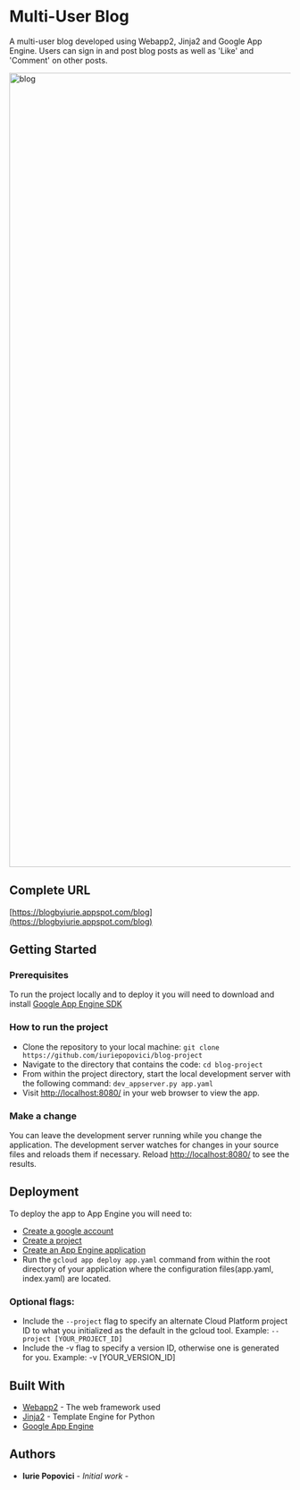 # Multi-User Blog

A multi-user blog developed using Webapp2, Jinja2 and Google App Engine. Users can sign in and post blog posts as
well as 'Like' and 'Comment' on other posts.

<img width="1420" alt="blog" src="https://cloud.githubusercontent.com/assets/19762832/26764989/9f8458a6-4937-11e7-8ec4-a67268f9ede3.png">

## Complete URL

[https://blogbyiurie.appspot.com/blog](https://blogbyiurie.appspot.com/blog)

## Getting Started
### Prerequisites
To run the project locally and to deploy it you will need to download and
install [Google App Engine SDK](https://cloud.google.com/appengine/docs/standard/python/download)

### How to run the project
* Clone the repository to your local machine:
`git clone https://github.com/iuriepopovici/blog-project`
* Navigate to the directory that contains the code:
`cd blog-project`
* From within the project directory, start the local development server with the following command:
`dev_appserver.py app.yaml`
* Visit [http://localhost:8080/](http://localhost:8080/) in your web browser to view the app.

### Make a change
You can leave the development server running while you change the application. The development server watches for changes
in your source files and reloads them if necessary. Reload [http://localhost:8080/](http://localhost:8080/) to see the results.

## Deployment

To deploy the app to App Engine you will need to:
* [Create a google account](https://accounts.google.com/SignUp?hl=en)
* [Create a project](https://cloud.google.com/appengine/docs/standard/python/console/#create)
* [Create an App Engine application](https://cloud.google.com/appengine/docs/standard/python/console/#create)
* Run the `gcloud app deploy app.yaml` command from within the root directory of your application where the configuration files(app.yaml, index.yaml) are located.

### Optional flags:
* Include the `--project` flag to specify an alternate Cloud Platform project ID to what you initialized as the default in the gcloud tool. Example: `--project [YOUR_PROJECT_ID]`
* Include the -v flag to specify a version ID, otherwise one is generated for you. Example: -v [YOUR_VERSION_ID]

## Built With

* [Webapp2](https://webapp2.readthedocs.io/en/latest/) - The web framework used
* [Jinja2](http://jinja.pocoo.org/) - Template Engine for Python
* [Google App Engine](https://cloud.google.com/appengine/)

## Authors

* **Iurie Popovici**  - *Initial work* - 

